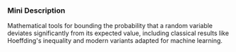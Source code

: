 ### Mini Description

Mathematical tools for bounding the probability that a random variable deviates significantly from its expected value, including classical results like Hoeffding's inequality and modern variants adapted for machine learning.
